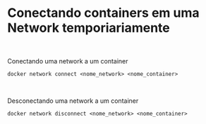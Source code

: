 # Conectando containers em uma Network temporiariamente

<br>

Conectando uma network a um container

```shell
docker network connect <nome_network> <nome_container>
```
<br>

Desconectando uma network a um container

```shell
docker network disconnect <nome_network> <nome_container>
```